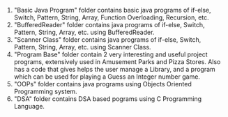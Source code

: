  1. "Basic Java Program" folder contains basic java programs of if-else, Switch, Pattern, String, Array, Function Overloading, Recursion, etc.
2. "BufferedReader" folder contains java programs of if-else, Switch, Pattern, String, Array, etc. using BufferedReader.
3. "Scanner Class" folder contains java programs of if-else, Switch, Pattern, String, Array, etc. using Scanner Class.
4. "Program Base" folder contain 2 very interesting and useful project programs, extensively used in Amusement Parks and Pizza Stores. Also has a code that gives helps the user manage a Library, and a program which can be used for playing a Guess an Integer number game.
5. "OOPs" folder contains java programs using Objects Oriented Programming system.
6. "DSA" folder contains DSA based pograms using C Programming Language.
